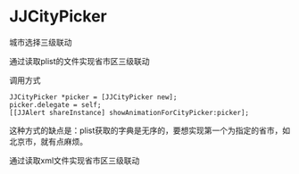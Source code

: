 # JJCityPicker
城市选择三级联动


通过读取plist的文件实现省市区三级联动

调用方式

```
JJCityPicker *picker = [JJCityPicker new];
picker.delegate = self;
[[JJAlert shareInstance] showAnimationForCityPicker:picker];
```
这种方式的缺点是：plist获取的字典是无序的，要想实现第一个为指定的省市，如北京市，就有点麻烦。


通过读取xml文件实现省市区三级联动


